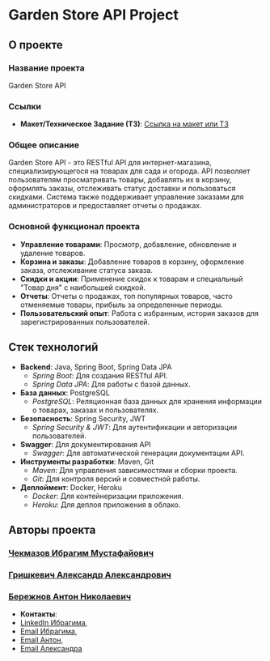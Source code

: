 # Garden Store API Project

## О проекте

### Название проекта

Garden Store API

### Ссылки

- **Макет/Техническое Задание (ТЗ)**: [Ссылка на макет или ТЗ](https://docs.google.com/document/d/1Xn41eFhdYAJVYzRucsNwpbLJ5lNxdvpfx__SZf5DwXA/edit)

### Общее описание

Garden Store API - это RESTful API для интернет-магазина, специализирующегося на товарах для сада и огорода. API
позволяет пользователям просматривать товары, добавлять их в корзину, оформлять заказы, отслеживать статус доставки и
пользоваться скидками. Система также поддерживает управление заказами для администраторов и предоставляет отчеты о
продажах.

### Основной функционал проекта

- **Управление товарами**: Просмотр, добавление, обновление и удаление товаров.
- **Корзина и заказы**: Добавление товаров в корзину, оформление заказа, отслеживание статуса заказа.
- **Скидки и акции**: Применение скидок к товарам и специальный "Товар дня" с наибольшей скидкой.
- **Отчеты**: Отчеты о продажах, топ популярных товаров, часто отменяемые товары, прибыль за определенные периоды.
- **Пользовательский опыт**: Работа с избранным, история заказов для зарегистрированных пользователей.

## Стек технологий

- **Backend**: Java, Spring Boot, Spring Data JPA
    - *Spring Boot*: Для создания RESTful API.
    - *Spring Data JPA*: Для работы с базой данных.
- **База данных**: PostgreSQL
    - *PostgreSQL*: Реляционная база данных для хранения информации о товарах, заказах и пользователях.
- **Безопасность**: Spring Security, JWT
    - *Spring Security & JWT*: Для аутентификации и авторизации пользователей.
- **Swagger**: Для документирования API
    - *Swagger*: Для автоматической генерации документации API.
- **Инструменты разработки**: Maven, Git
    - *Maven*: Для управления зависимостями и сборки проекта.
    - *Git*: Для контроля версий и совместной работы.
- **Деплоймент**: Docker, Heroku
    - *Docker*: Для контейнеризации приложения.
    - *Heroku*: Для деплоя приложения в облако.

## Авторы проекта
### [Чекмазов Ибрагим Мустафайович]()
### [Гришкевич Александр Александрович]()
### [Бережнов Антон Николаевич]()

- **Контакты**: 
- [LinkedIn Ибрагима](https://www.linkedin.com/in/ibrahim-chekmazov-12bb4428a/), 
- [Email Ибрагима](mailto:ibragimchekmazov333@gmail.com),
- [Email Антон](mailto:anton.nvrsk@gmail.com),
- [Email Александра](mailto:grishkevich1991@gmail.com)